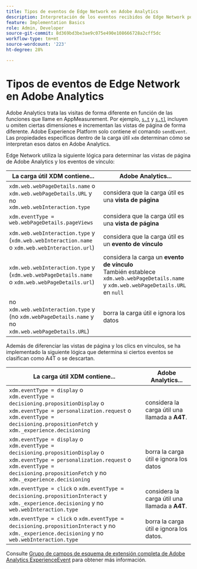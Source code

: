 ```yaml
---
title: Tipos de eventos de Edge Network en Adobe Analytics
description: Interpretación de los eventos recibidos de Edge Network por Adobe Analytics.
feature: Implementation Basics
role: Admin, Developer
source-git-commit: 8d369bd3be3ae9c075e490e108666728a2cff5dc
workflow-type: tm+mt
source-wordcount: '223'
ht-degree: 28%

---
```


# Tipos de eventos de Edge Network en Adobe Analytics

Adobe Analytics trata las visitas de forma diferente en función de las funciones que llame en AppMeasurement. Por ejemplo, [`s.t`](/help/implement/vars/functions/t-method.md) y [`s.tl`](/help/implement/vars/functions/tl-method.md) incluyen u omiten ciertas dimensiones e incrementan las vistas de página de forma diferente. Adobe Experience Platform solo contiene el comando `sendEvent`. Las propiedades específicas dentro de la carga útil `xdm` determinan cómo se interpretan esos datos en Adobe Analytics.

Edge Network utiliza la siguiente lógica para determinar las vistas de página de Adobe Analytics y los eventos de vínculo:

| La carga útil XDM contiene... | Adobe Analytics... |
|---|---|
| `xdm.web.webPageDetails.name` o `xdm.web.webPageDetails.URL` y no `xdm.web.webInteraction.type` | considera que la carga útil es una **vista de página** |
| `xdm.eventType = web.webPageDetails.pageViews` | considera que la carga útil es una **vista de página** |
| `xdm.web.webInteraction.type` y (`xdm.web.webInteraction.name` o `xdm.web.webInteraction.url`) | considera que la carga útil es un **evento de vínculo** |
| `xdm.web.webInteraction.type` y (`xdm.web.webPageDetails.name` o `xdm.web.webPageDetails.url`) | considera la carga un **evento de vínculo** <br/>También establece `xdm.web.webPageDetails.name` y `xdm.web.webPageDetails.URL` en `null` |
| no `xdm.web.webInteraction.type` y (no `xdm.webPageDetails.name` y no `xdm.web.webPageDetails.URL`) | borra la carga útil e ignora los datos |

Además de diferenciar las vistas de página y los clics en vínculos, se ha implementado la siguiente lógica que determina si ciertos eventos se clasifican como A4T o se descartan.

| La carga útil XDM contiene... | Adobe Analytics... |
| --- | --- |
| `xdm.eventType = display` o <br/>`xdm.eventType = decisioning.propositionDisplay` o <br/>`xdm.eventType = personalization.request` o <br/>`xdm.eventType = decisioning.propositionFetch` y `xdm._experience.decisioning` | considera la carga útil una llamada a **A4T**. |
| `xdm.eventType = display` o <br/>`xdm.eventType = decisioning.propositionDisplay` o <br/>`xdm.eventType = personalization.request` o <br/>`xdm.eventType = decisioning.propositionFetch` y no `xdm._experience.decisioning` | borra la carga útil e ignora los datos |
| `xdm.eventType = click` o `xdm.eventType = decisioning.propositionInteract` y `xdm._experience.decisioning` y no `web.webInteraction.type` | considera la carga útil una llamada a **A4T**. |
| `xdm.eventType = click` o `xdm.eventType = decisioning.propositionInteract` y no `xdm._experience.decisioning` y no `web.webInteraction.type` | borra la carga útil e ignora los datos. |

Consulte [Grupo de campos de esquema de extensión completa de Adobe Analytics ExperienceEvent](https://experienceleague.adobe.com/en/docs/experience-platform/xdm/field-groups/event/analytics-full-extension) para obtener más información.

